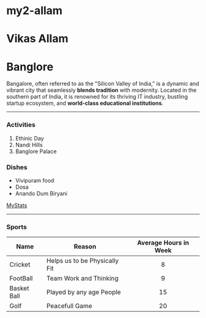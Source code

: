 # my2-allam

# Vikas Allam
 
 # Banglore
 Bangalore, often referred to as the "Silicon Valley of India," is a dynamic and vibrant city that seamlessly **blends tradition** with modernity. Located in the southern part of India, it is renowned for its thriving IT industry, bustling startup ecosystem, and **world-class educational institutions**.

 ---

 ### Activities

 1. Ethinic Day
 2. Nandi Hills
 3. Banglore Palace

### Dishes

* Vivipuram food
* Dosa
* Anando Dum Biryani

[MyStats](C:\Users\S566460\Documents\GitHub\my2-allam\MyStats.md)

---

### Sports
|Name|Reason|Average Hours in Week|
|---|---|:---:|
|Cricket|Helps us to be Physically Fit|8|
|FootBall|Team Work and Thinking|9|
|Basket Ball|Played by any age People|15|
|Golf|Peacefull Game|20|







